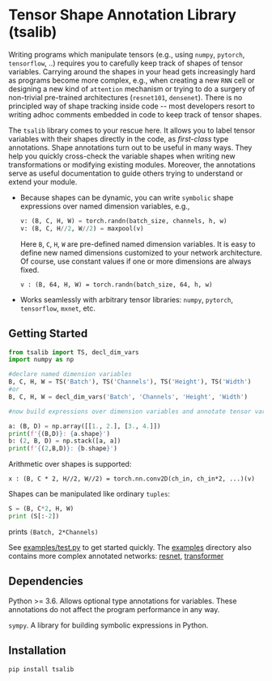 # Tensor Shape Annotation Library (tsalib)

Writing programs which manipulate tensors (e.g., using `numpy`, `pytorch`, `tensorflow`, ..) requires you to carefully keep track of shapes of tensor variables. Carrying around the shapes in your head gets increasingly hard as programs become more complex, e.g., when creating a new `RNN` cell or designing a new kind of `attention` mechanism or trying to do a surgery of non-trivial pre-trained architectures (`resnet101`, `densenet`). There is no principled way of shape tracking inside code -- most developers resort to writing adhoc comments embedded in code to keep track of tensor shapes.

The `tsalib` library comes to your rescue here. It allows you to label tensor variables with their shapes directly in the code, as *first-class* type annotations. Shape annotations turn out to be useful in many ways. They help you quickly cross-check the variable shapes when writing new transformations or modifying existing modules. Moreover, the annotations serve as useful documentation to guide others trying to understand or extend your module.

* Because shapes can be dynamic, you can write `symbolic` shape expressions over named dimension variables, e.g., 

    ```python
    v: (B, C, H, W) = torch.randn(batch_size, channels, h, w)
    v: (B, C, H//2, W//2) = maxpool(v)

    ```

    Here `B`, `C`, `H`, `W` are pre-defined named dimension variables. It is easy to define new named dimensions customized to your network architecture. Of course, use constant values if one or more dimensions are always fixed.

    `v : (B, 64, H, W) = torch.randn(batch_size, 64, h, w)`


* Works seamlessly with arbitrary tensor libraries:  `numpy`, `pytorch`, `tensorflow`, `mxnet`, etc. 

## Getting Started
    
```python
from tsalib import TS, decl_dim_vars
import numpy as np

#declare named dimension variables
B, C, H, W = TS('Batch'), TS('Channels'), TS('Height'), TS('Width')
#or
B, C, H, W = decl_dim_vars('Batch', 'Channels', 'Height', 'Width')

#now build expressions over dimension variables and annotate tensor variables

a: (B, D) = np.array([[1., 2.], [3., 4.]])
print(f'{(B,D)}: {a.shape}')
b: (2, B, D) = np.stack([a, a])
print(f'{(2,B,D)}: {b.shape}')
```

Arithmetic over shapes is supported:

``` x : (B, C * 2, H//2, W//2) = torch.nn.conv2D(ch_in, ch_in*2, ...)(v) ```

Shapes can be manipulated like ordinary `tuples`:

```python 
S = (B, C*2, H, W)
print (S[:-2])
```
prints `(Batch, 2*Channels)`  

See [examples/test.py](examples/test.py) to get started quickly. The [examples](examples) directory also contains more complex annotated networks: [resnet](examples/resnet.py), [transformer](examples/openai_transformer.py)

## Dependencies

Python >= 3.6. Allows optional type annotations for variables. These annotations do not affect the program performance in any way. 

`sympy`. A library for building symbolic expressions in Python.

## Installation

`pip install tsalib`


